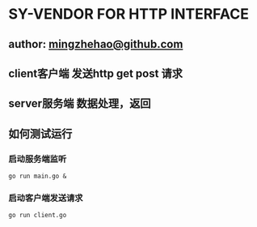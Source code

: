 SY-VENDOR FOR HTTP INTERFACE
================================

## author: mingzhehao@github.com

## client客户端  发送http get post 请求

## server服务端  数据处理，返回


如何测试运行
------------

### 启动服务端监听

~~~
go run main.go &
~~~

### 启动客户端发送请求

~~~
go run client.go
~~~
